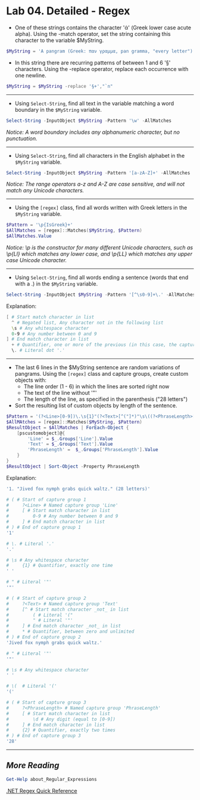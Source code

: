 # Lab 04. Detailed - Regex

- One of these strings contains the character 'ά' (Greek lower case acute alpha). Using the -match operator, set the string containing this character to the variable $MyString.

```powershell
$MyString = 'A pangram (Greek: παν γραμμα, pan gramma, "every letter") or holoalphabetic sentence is a sentence using every letter of a given alphabet at least once. §An example from German is:§§§§§"Victor jagt zwölf Boxkämpfer quer über den großen Sylter Deich."§§§The following are examples of pangrams that are shorter than "The quick brown fox jumps over a lazy dog".§§§    1. "The five boxing wizards jump quickly." (31 letters)§§§§    2. "Glib jocks quiz nymph to vex dwarf." (28 letters)§§§§§    3. "Jived fox nymph grabs quick waltz." (28 letters)§§§    4. "Pack my box with five dozen liquor jugs." (32 letters)§§§§§§    5. "How vexingly quick daft zebras jump!" (30 letters§§§    6. "Sphinx of black quartz, judge my vow." (29 letters)§§', , 'A pangram (Greek: παν γράμμα, pan gramma, "every letter") or holoalphabetic sentence is a sentence using every letter of a given alphabet at least once. §An example from German is:§§§§§"Victor jagt zwölf Boxkämpfer quer über den großen Sylter Deich."§§§The following are examples of pangrams that are shorter than "The quick brown fox jumps over a lazy dog".§§§    1. "The five boxing wizards jump quickly." (31 letters)§§§§    2. "Glib jocks quiz nymph to vex dwarf." (28 letters)§§§§§    3. "Jived fox nymph grabs quick waltz." (28 letters)§§§    4. "Pack my box with five dozen liquor jugs." (32 letters)§§§§§§    5. "How vexingly quick daft zebras jump!" (30 letters§§§    6. "Sphinx of black quartz, judge my vow." (29 letters)§§',, 'A pangram (Greek: παν γραμμα, pan gramma, "every letter") or holoalphabetic sentence is a sentence using every letter of a given alphabet at least once. §An example from German is:§§§§§"Victor jagt zwölf Boxkämpfer quer über den großen Sylter Deich."§§§The following are examples of pangrams that are shorter than "The quick brown fox jumps over a lazy dog".§§§    1. "The five boxing wizards jump quickly." (31 letters)§§§§    2. "Glib jocks quiz nymph to vex dwarf." (28 letters)§§§§§    3. "Jived fox nymph grabs quick waltz." (28 letters)§§§    4. "Pack my box with five dozen liquor jugs." (32 letters)§§§§§§    5. "How vexingly quick daft zebras jump!" (30 letters§§§    6. "Sphinx of black quartz, judge my vow." (29 letters)§§' -match 'ά'
```

- In this string there are recurring patterns of between 1 and 6 '§' characters. Using the -replace operator, replace each occurrence with one newline.

```Powershell
$MyString = $MyString -replace '§+',"`n"
```

---

- Using `Select-String`, find all text in the variable matching a word boundary in the `$MyString` variable.

```Powershell
Select-String -InputObject $MyString -Pattern '\w' -AllMatches
```
*Notice: A word boundary includes any alphanumeric character, but no punctuation.*

---

- Using `Select-String`, find all characters in the English alphabet in the `$MyString` variable.

```Powershell
Select-String -InputObject $MyString -Pattern '[a-zA-Z]+' -AllMatches
```

*Notice: The range operators a-z and A-Z are case sensitive, and will not match any Unicode characters.*

---

- Using the `[regex]` class, find all words written with Greek letters in the `$MyString` variable.

```Powershell
$Pattern = '\p{IsGreek}+'
$AllMatches = [regex]::Matches($MyString, $Pattern)
$AllMatches.Value
```

*Notice: \p is the constructor for many different Unicode characters, such as \p{Ll} which matches any lower case, and \p{LL} which matches any upper case Unicode character.*

---

- Using `Select-String`, find all words ending a sentence (words that end with a .) in the `$MyString` variable.

```Powershell
Select-String -InputObject $MyString -Pattern '[^\s0-9]+\.' -AllMatches
```

Explanation:

```PowerShell
[ # Start match character in list
  ^ # Negated list, Any character not in the following list
  \s # Any whitespace character
  0-9 # Any number between 0 and 9
] # End match character in list
  + # Quantifier, one or more of the previous (in this case, the capturegroup)
  \. # Literal dot '.'
```

---

- The last 6 lines in the $MyString sentence are random variations of pangrams. Using the `[regex]` class and capture groups, create custom objects with:
  - The line order (1 - 6) in which the lines are sorted right now
  - The text of the line without '"'
  - The length of the line, as specified in the parenthesis ("28 letters")
- Sort the resulting list of custom objects by length of the sentence.

```Powershell
$Pattern = '(?<Line>[0-9])\.\s{1}"(?<Text>[^("]*)"\s\((?<PhraseLength>[\d]{2})'
$AllMAtches = [regex]::Matches($MyString, $Pattern)
$ResultObject = $AllMatches | ForEach-Object {
    [pscustomobject]@{
        'Line' = $_.Groups['Line'].Value
        'Text' = $_.Groups['Text'].Value
        'PhraseLength' =  $_.Groups['PhraseLength'].Value
    }
}
$ResultObject | Sort-Object -Property PhraseLength
```

Explanation:

```Powershell
'1. "Jived fox nymph grabs quick waltz." (28 letters)'

# ( # Start of capture group 1
#     ?<Line> # Named capture group 'Line'
#     [ # Start match character in list
#         0-9 # Any number between 0 and 9
#     ] # End match character in list
# ) # End of capture group 1
'1'

# \. # Literal '.'
'.'

# \s # Any whitespace character
#     {1} # Quantifier, exactly one time
' '

# " # Literal '"'
'"'

# ( # Start of capture group 2
#     ?<Text> # Named capture group 'Text'
#     [^ # Start match character _not_ in list
#         ( # Literal '("
#         " # Literal '"'
#     ] # End match character _not_ in list
#     * # Quantifier, between zero and unlimited
# ) # End of capture group 2
'Jived fox nymph grabs quick waltz.'

# " # Literal '"'
'"'

# \s # Any whitespace character
' '

# \(  # Literal '('
'('

# ( # Start of capture group 3
#     ?<PhraseLength> # Named capture group 'PhraseLength'
#     [ # Start match character in list
#         \d # Any digit (equal to [0-9])
#     ] # End match character in list
#     {2} # Quantifier, exactly two times
# ) # End of capture group 3
'28'
```

---

## *More Reading*

```PowerShell
Get-Help about_Regular_Expressions
```

[.NET Regex Quick Reference](https://docs.microsoft.com/en-us/dotnet/standard/base-types/regular-expression-language-quick-reference)
